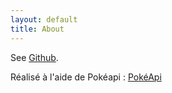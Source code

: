 ```yaml
---
layout: default
title: About
---
```


See [Github](https://github.com/LeGaspii).

Réalisé à l'aide de Pokéapi : [PokéApi](https://pokeapi.co/)
